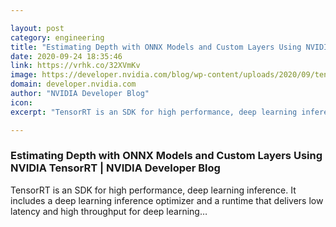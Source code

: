 ```yaml
---

layout: post
category: engineering
title: "Estimating Depth with ONNX Models and Custom Layers Using NVIDIA TensorRT"
date: 2020-09-24 18:35:46
link: https://vrhk.co/32XVmKv
image: https://developer.nvidia.com/blog/wp-content/uploads/2020/09/tensorrt-support-2-scaled.jpg
domain: developer.nvidia.com
author: "NVIDIA Developer Blog"
icon: 
excerpt: "TensorRT is an SDK for high performance, deep learning inference. It includes a deep learning inference optimizer and a runtime that delivers low latency and high throughput for deep learning…"

---
```


### Estimating Depth with ONNX Models and Custom Layers Using NVIDIA TensorRT | NVIDIA Developer Blog

TensorRT is an SDK for high performance, deep learning inference. It includes a deep learning inference optimizer and a runtime that delivers low latency and high throughput for deep learning…